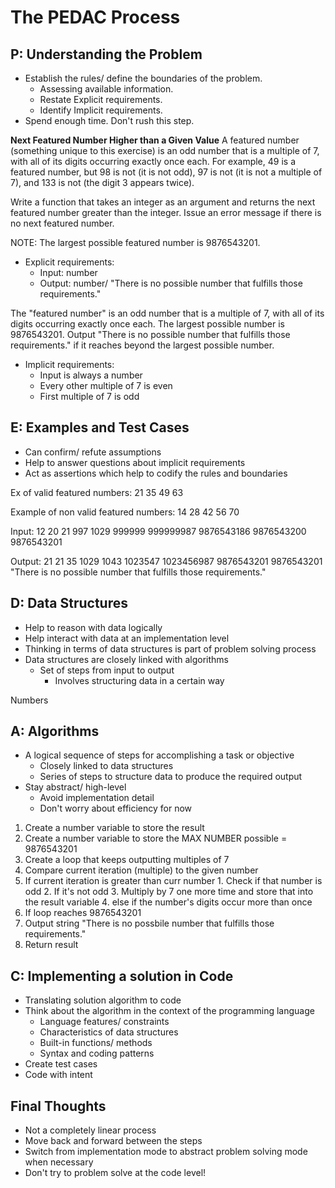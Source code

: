 # The PEDAC Process

## P: Understanding the Problem

- Establish the rules/ define the boundaries of the problem.
  - Assessing available information.
  - Restate Explicit requirements.
  - Identify Implicit requirements.
- Spend enough time. Don't rush this step.

**Next Featured Number Higher than a Given Value**
A featured number (something unique to this exercise) is an odd number that is a multiple of 7, with all of its digits occurring exactly once each. For example, 49 is a featured number, but 98 is not (it is not odd), 97 is not (it is not a multiple of 7), and 133 is not (the digit 3 appears twice).

Write a function that takes an integer as an argument and returns the next featured number greater than the integer. Issue an error message if there is no next featured number.

NOTE: The largest possible featured number is 9876543201.

- Explicit requirements:
  - Input: number
  - Output: number/ "There is no possible number that fulfills those requirements."

The "featured number" is an odd number that is a multiple of 7, with all of its digits occurring exactly once each. The largest possible number is 9876543201. Output "There is no possible number that fulfills those requirements." if it reaches beyond the largest possible number.


- Implicit requirements:
  - Input is always a number
  - Every other multiple of 7 is even
  - First multiple of 7 is odd

## E: Examples and Test Cases

- Can confirm/ refute assumptions
- Help to answer questions about implicit requirements
- Act as assertions which help to codify the rules and boundaries

Ex of valid featured numbers:
21
35
49
63

Example of non valid featured numbers:
14
28
42
56
70

Input:
12
20
21
997
1029
999999
999999987
9876543186
9876543200
9876543201

Output:
21
21
35
1029
1043
1023547
1023456987
9876543201
9876543201
"There is no possible number that fulfills those requirements."

## D: Data Structures

- Help to reason with data logically
- Help interact with data at an implementation level
- Thinking in terms of data structures is part of problem solving process
- Data structures are closely linked with algorithms
  - Set of steps from input to output
    - Involves structuring data in a certain way

Numbers

## A: Algorithms

- A logical sequence of steps for accomplishing a task or objective
  - Closely linked to data structures
  - Series of steps to structure data to produce the required output
- Stay abstract/ high-level
  - Avoid implementation detail
  - Don't worry about efficiency for now

1. Create a number variable to store the result
2. Create a number variable to store the MAX NUMBER possible = 9876543201
3. Create a loop that keeps outputting multiples of 7
4. Compare current iteration (multiple) to the given number
  1. If current iteration is greater than curr number
    1. Check if that number is odd
    2. If it's not odd
    3. Multiply by 7 one more time and store that into the result variable
    4. else if the number's digits occur more than once
5. If loop reaches 9876543201
6. Output string "There is no possbile number that fulfills those requirements."
7. Return result

## C: Implementing a solution in Code

- Translating solution algorithm to code
- Think about the algorithm in the context of the programming language 
  - Language features/ constraints
  - Characteristics of data structures
  - Built-in functions/ methods
  - Syntax and coding patterns
- Create test cases
- Code with intent

## Final Thoughts

- Not a completely linear process
- Move back and forward between the steps
- Switch from implementation mode to abstract problem solving mode when necessary
- Don't try to problem solve at the code level!